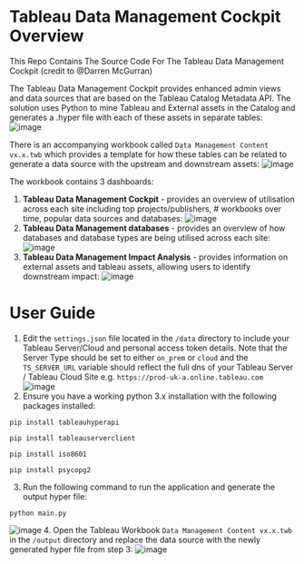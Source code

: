 # Tableau Data Management Cockpit Overview
This Repo Contains The Source Code For The Tableau Data Management Cockpit (credit to @Darren McGurran)

The Tableau Data Management Cockpit provides enhanced admin views and data sources that are based on the Tableau Catalog Metadata API. The solution uses Python to mine Tableau and External assets in the Catalog and generates a .hyper file with each of these assets in separate tables:
![image](https://user-images.githubusercontent.com/11485060/207291316-4cc6322c-145d-4edb-bda0-99cfd45bb8f0.png)

There is an accompanying workbook called `Data Management Content vx.x.twb` which provides a template for how these tables can be related to generate a data source with the upstream and downstream assets:
![image](https://user-images.githubusercontent.com/11485060/207292672-a2ad264c-b941-4720-b746-46dfd91bb6fc.png)

The workbook contains 3 dashboards:
1. **Tableau Data Management Cockpit** - provides an overview of utilisation across each site including top projects/publishers, # workbooks over time, popular data sources and databases:
![image](https://user-images.githubusercontent.com/11485060/207293002-00e5f8fd-0cb1-4a5f-be33-92feba74f757.png)
2. **Tableau Data Management databases** - provides an overview of how databases and database types are being utilised across each site:
![image](https://user-images.githubusercontent.com/11485060/207293277-d48925e2-8e82-4329-912f-b70123f8befd.png)
3. **Tableau Data Management Impact Analysis** - provides information on external assets and tableau assets, allowing users to identify downstream impact:
![image](https://user-images.githubusercontent.com/11485060/207293725-e7cdd067-04f3-406a-ac58-516ca344e6fe.png)

# User Guide
1. Edit the `settings.json` file located in the `/data` directory to include your Tableau Server/Cloud and personal access token details. Note that the Server Type should be set to either `on_prem` or `cloud` and the `TS_SERVER_URL` variable should reflect the full dns of your Tableau Server / Tableau Cloud Site e.g. `https://prod-uk-a.online.tableau.com`
![image](https://user-images.githubusercontent.com/11485060/207326853-1327abe2-294c-4567-9f9d-af66d04bbd7c.png)
2. Ensure you have a working python 3.x installation with the following packages installed:

`pip install tableauhyperapi`

`pip install tableauserverclient`

`pip install iso8601`

`pip install psycopg2`

3. Run the following command to run the application and generate the output hyper file:

`python main.py`

![image](https://user-images.githubusercontent.com/11485060/207330545-12eeecb0-9de2-461f-8628-cd658cb162bc.png)
4. Open the Tableau Workbook `Data Management Content vx.x.twb` in the `/output` directory and replace the data source with the newly generated hyper file from step 3:
![image](https://user-images.githubusercontent.com/11485060/207334012-bb0091cf-4bec-4422-9063-4651387838bb.png)

